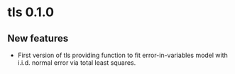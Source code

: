 # tls 0.1.0

## New features

* First version of tls providing function to fit error-in-variables
  model with i.i.d. normal error via total least squares.
